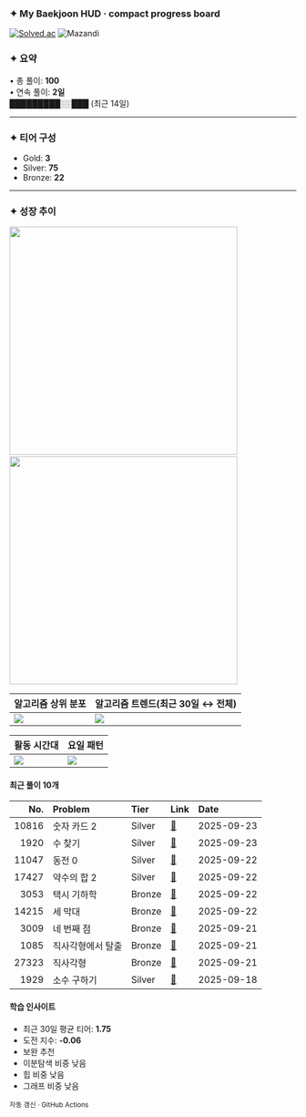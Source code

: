 ### ✦ My Baekjoon HUD · compact progress board

[![Solved.ac](https://mazassumnida.wtf/api/v2/generate_badge?boj=jeonghu1010)](https://solved.ac/profile/jeonghu1010)
![Mazandi](https://mazandi.herokuapp.com/api?handle=jeonghu1010&theme=dark)

### ✦ 요약
• 총 풀이: **100**  
• 연속 풀이: **2일**  
█████████░░███ (최근 14일)

---

### ✦ 티어 구성
- Gold: **3**
- Silver: **75**
- Bronze: **22**

---

### ✦ 성장 추이
<p align="left">
  <img src="https://quickchart.io/chart?c=%7B%22type%22%3A%20%22line%22%2C%20%22data%22%3A%20%7B%22labels%22%3A%20%5B%222025-07%22%2C%20%222025-08%22%2C%20%222025-09%22%5D%2C%20%22datasets%22%3A%20%5B%7B%22label%22%3A%20%22%EC%9B%94%EB%B3%84%20%ED%92%80%EC%9D%B4%20%EC%88%98%22%2C%20%22data%22%3A%20%5B16%2C%2034%2C%2050%5D%2C%20%22borderColor%22%3A%20%22%236D9EFF%22%2C%20%22backgroundColor%22%3A%20%22%236D9EFF%22%7D%5D%7D%2C%20%22options%22%3A%20%7B%22plugins%22%3A%20%7B%22legend%22%3A%20%7B%22display%22%3A%20false%7D%7D%2C%20%22layout%22%3A%20%7B%22padding%22%3A%206%7D%2C%20%22elements%22%3A%20%7B%22line%22%3A%20%7B%22tension%22%3A%200.35%2C%20%22borderWidth%22%3A%203%7D%2C%20%22point%22%3A%20%7B%22radius%22%3A%200%7D%7D%2C%20%22scales%22%3A%20%7B%22x%22%3A%20%7B%22grid%22%3A%20%7B%22color%22%3A%20%22rgba%280%2C0%2C0%2C0.06%29%22%7D%2C%20%22ticks%22%3A%20%7B%22font%22%3A%20%7B%22size%22%3A%209%7D%7D%7D%2C%20%22y%22%3A%20%7B%22grid%22%3A%20%7B%22color%22%3A%20%22rgba%280%2C0%2C0%2C0.06%29%22%7D%2C%20%22beginAtZero%22%3A%20true%2C%20%22ticks%22%3A%20%7B%22font%22%3A%20%7B%22size%22%3A%209%7D%7D%7D%7D%7D%7D&format=svg&devicePixelRatio=2&backgroundColor=transparent&width=250&height=130" width="400"  />
  &nbsp;&nbsp;
  <img src="https://quickchart.io/chart?c=%7B%22type%22%3A%20%22line%22%2C%20%22data%22%3A%20%7B%22labels%22%3A%20%5B%222025-07%22%2C%20%222025-08%22%2C%20%222025-09%22%5D%2C%20%22datasets%22%3A%20%5B%7B%22label%22%3A%20%22%EB%88%84%EC%A0%81%20%ED%92%80%EC%9D%B4%20%EC%88%98%22%2C%20%22data%22%3A%20%5B16%2C%2050%2C%20100%5D%2C%20%22borderColor%22%3A%20%22%232E6DDB%22%2C%20%22backgroundColor%22%3A%20%22%232E6DDB%22%7D%5D%7D%2C%20%22options%22%3A%20%7B%22plugins%22%3A%20%7B%22legend%22%3A%20%7B%22display%22%3A%20false%7D%7D%2C%20%22layout%22%3A%20%7B%22padding%22%3A%20%7B%22left%22%3A%206%2C%20%22right%22%3A%206%2C%20%22top%22%3A%206%2C%20%22bottom%22%3A%202%7D%7D%2C%20%22elements%22%3A%20%7B%22line%22%3A%20%7B%22tension%22%3A%200.35%2C%20%22borderWidth%22%3A%203%7D%2C%20%22point%22%3A%20%7B%22radius%22%3A%200%7D%7D%2C%20%22scales%22%3A%20%7B%22x%22%3A%20%7B%22grid%22%3A%20%7B%22color%22%3A%20%22rgba%280%2C0%2C0%2C0.06%29%22%7D%2C%20%22ticks%22%3A%20%7B%22font%22%3A%20%7B%22size%22%3A%209%7D%7D%7D%2C%20%22y%22%3A%20%7B%22grid%22%3A%20%7B%22color%22%3A%20%22rgba%280%2C0%2C0%2C0.06%29%22%2C%20%22display%22%3A%20false%7D%2C%20%22beginAtZero%22%3A%20true%2C%20%22ticks%22%3A%20%7B%22font%22%3A%20%7B%22size%22%3A%209%7D%2C%20%22display%22%3A%20false%7D%2C%20%22display%22%3A%20false%7D%2C%20%22yAxes%22%3A%20%5B%7B%22display%22%3A%20false%2C%20%22ticks%22%3A%20%7B%22display%22%3A%20false%7D%2C%20%22gridLines%22%3A%20%7B%22display%22%3A%20false%7D%7D%5D%7D%7D%7D&format=svg&devicePixelRatio=2&backgroundColor=transparent&width=250&height=130" width="400" />
</p>


| 알고리즘 상위 분포 | 알고리즘 트렌드(최근 30일 ↔︎ 전체) |
|---|---|
| ![](https://quickchart.io/chart?c=%7B%22type%22%3A%20%22bar%22%2C%20%22data%22%3A%20%7B%22labels%22%3A%20%5B%22%ED%88%AC%ED%8F%AC%EC%9D%B8%ED%84%B0%22%2C%20%22%EA%B7%B8%EB%A6%AC%EB%94%94%22%2C%20%22%EC%A0%95%EB%A0%AC%22%2C%20%22BFS%22%2C%20%22%EC%8A%A4%ED%83%9D/%ED%81%90%22%2C%20%22DFS%22%2C%20%22DP%22%2C%20%22%ED%8A%B8%EB%A6%AC%22%5D%2C%20%22datasets%22%3A%20%5B%7B%22label%22%3A%20%22%EC%95%8C%EA%B3%A0%EB%A6%AC%EC%A6%98%20%EB%B9%88%EB%8F%84%22%2C%20%22data%22%3A%20%5B80%2C%2020%2C%2020%2C%2013%2C%2010%2C%209%2C%202%2C%202%5D%2C%20%22backgroundColor%22%3A%20%22%238FB5FF%22%2C%20%22borderRadius%22%3A%2010%2C%20%22borderSkipped%22%3A%20false%7D%5D%7D%2C%20%22options%22%3A%20%7B%22plugins%22%3A%20%7B%22legend%22%3A%20%7B%22display%22%3A%20false%7D%7D%2C%20%22layout%22%3A%20%7B%22padding%22%3A%206%7D%2C%20%22elements%22%3A%20%7B%22line%22%3A%20%7B%22tension%22%3A%200.35%2C%20%22borderWidth%22%3A%203%7D%2C%20%22point%22%3A%20%7B%22radius%22%3A%200%7D%7D%2C%20%22scales%22%3A%20%7B%22x%22%3A%20%7B%22grid%22%3A%20%7B%22color%22%3A%20%22rgba%280%2C0%2C0%2C0.06%29%22%7D%2C%20%22ticks%22%3A%20%7B%22font%22%3A%20%7B%22size%22%3A%209%7D%7D%7D%2C%20%22y%22%3A%20%7B%22grid%22%3A%20%7B%22color%22%3A%20%22rgba%280%2C0%2C0%2C0.06%29%22%7D%2C%20%22beginAtZero%22%3A%20true%2C%20%22ticks%22%3A%20%7B%22font%22%3A%20%7B%22size%22%3A%209%7D%7D%7D%7D%2C%20%22indexAxis%22%3A%20%22y%22%7D%7D&format=svg&devicePixelRatio=2&backgroundColor=transparent&width=360&height=180) | ![](https://quickchart.io/chart?c=%7B%22type%22%3A%20%22bar%22%2C%20%22data%22%3A%20%7B%22labels%22%3A%20%5B%22%ED%88%AC%ED%8F%AC%EC%9D%B8%ED%84%B0%22%2C%20%22%EA%B7%B8%EB%A6%AC%EB%94%94%22%2C%20%22%EC%A0%95%EB%A0%AC%22%2C%20%22BFS%22%2C%20%22%EC%8A%A4%ED%83%9D/%ED%81%90%22%2C%20%22DFS%22%2C%20%22%ED%8A%B8%EB%A6%AC%22%2C%20%22DP%22%5D%2C%20%22datasets%22%3A%20%5B%7B%22label%22%3A%20%22%EC%B5%9C%EA%B7%BC%28%25%29%22%2C%20%22data%22%3A%20%5B47.8%2C%2010.9%2C%2010.9%2C%2013.0%2C%2010.9%2C%202.2%2C%202.2%2C%201.1%5D%2C%20%22backgroundColor%22%3A%20%22%234D86F5%22%2C%20%22borderRadius%22%3A%2010%2C%20%22borderSkipped%22%3A%20false%7D%2C%20%7B%22label%22%3A%20%22%EC%A0%84%EC%B2%B4%28%25%29%22%2C%20%22data%22%3A%20%5B51.0%2C%2012.7%2C%2012.7%2C%208.3%2C%206.4%2C%205.7%2C%201.3%2C%201.3%5D%2C%20%22backgroundColor%22%3A%20%22%23CFE3FF%22%2C%20%22borderRadius%22%3A%2010%2C%20%22borderSkipped%22%3A%20false%7D%5D%7D%2C%20%22options%22%3A%20%7B%22plugins%22%3A%20%7B%22legend%22%3A%20%7B%22display%22%3A%20true%7D%7D%2C%20%22layout%22%3A%20%7B%22padding%22%3A%206%7D%2C%20%22elements%22%3A%20%7B%22line%22%3A%20%7B%22tension%22%3A%200.35%2C%20%22borderWidth%22%3A%203%7D%2C%20%22point%22%3A%20%7B%22radius%22%3A%200%7D%7D%2C%20%22scales%22%3A%20%7B%22x%22%3A%20%7B%22grid%22%3A%20%7B%22color%22%3A%20%22rgba%280%2C0%2C0%2C0.06%29%22%7D%2C%20%22ticks%22%3A%20%7B%22font%22%3A%20%7B%22size%22%3A%209%7D%7D%7D%2C%20%22y%22%3A%20%7B%22grid%22%3A%20%7B%22color%22%3A%20%22rgba%280%2C0%2C0%2C0.06%29%22%7D%2C%20%22beginAtZero%22%3A%20true%2C%20%22ticks%22%3A%20%7B%22font%22%3A%20%7B%22size%22%3A%209%7D%7D%7D%7D%7D%7D&format=svg&devicePixelRatio=2&backgroundColor=transparent&width=360&height=180) |

| 활동 시간대 | 요일 패턴 |
|---|---|
| ![](https://quickchart.io/chart?c=%7B%22type%22%3A%20%22bar%22%2C%20%22data%22%3A%20%7B%22labels%22%3A%20%5B%220%22%2C%20%221%22%2C%20%222%22%2C%20%223%22%2C%20%224%22%2C%20%225%22%2C%20%226%22%2C%20%227%22%2C%20%228%22%2C%20%229%22%2C%20%2210%22%2C%20%2211%22%2C%20%2212%22%2C%20%2213%22%2C%20%2214%22%2C%20%2215%22%2C%20%2216%22%2C%20%2217%22%2C%20%2218%22%2C%20%2219%22%2C%20%2220%22%2C%20%2221%22%2C%20%2222%22%2C%20%2223%22%5D%2C%20%22datasets%22%3A%20%5B%7B%22label%22%3A%20%22%EC%8B%9C%EA%B0%84%EB%8C%80%EB%B3%84%20%ED%99%9C%EB%8F%99%22%2C%20%22data%22%3A%20%5B5%2C%205%2C%2010%2C%205%2C%202%2C%201%2C%201%2C%200%2C%200%2C%200%2C%200%2C%202%2C%201%2C%200%2C%201%2C%203%2C%209%2C%2012%2C%2016%2C%208%2C%201%2C%201%2C%203%2C%2014%5D%2C%20%22backgroundColor%22%3A%20%22%23AFCBFF%22%2C%20%22borderRadius%22%3A%208%2C%20%22borderSkipped%22%3A%20false%7D%5D%7D%2C%20%22options%22%3A%20%7B%22plugins%22%3A%20%7B%22legend%22%3A%20%7B%22display%22%3A%20false%7D%7D%2C%20%22layout%22%3A%20%7B%22padding%22%3A%206%7D%2C%20%22elements%22%3A%20%7B%22line%22%3A%20%7B%22tension%22%3A%200.35%2C%20%22borderWidth%22%3A%203%7D%2C%20%22point%22%3A%20%7B%22radius%22%3A%200%7D%7D%2C%20%22scales%22%3A%20%7B%22x%22%3A%20%7B%22grid%22%3A%20%7B%22color%22%3A%20%22rgba%280%2C0%2C0%2C0.06%29%22%7D%2C%20%22ticks%22%3A%20%7B%22font%22%3A%20%7B%22size%22%3A%209%7D%7D%7D%2C%20%22y%22%3A%20%7B%22grid%22%3A%20%7B%22color%22%3A%20%22rgba%280%2C0%2C0%2C0.06%29%22%7D%2C%20%22beginAtZero%22%3A%20true%2C%20%22ticks%22%3A%20%7B%22font%22%3A%20%7B%22size%22%3A%209%7D%7D%7D%7D%7D%7D&format=svg&devicePixelRatio=2&backgroundColor=transparent&width=360&height=140) | ![](https://quickchart.io/chart?c=%7B%22type%22%3A%20%22bar%22%2C%20%22data%22%3A%20%7B%22labels%22%3A%20%5B%22%EC%9B%94%22%2C%20%22%ED%99%94%22%2C%20%22%EC%88%98%22%2C%20%22%EB%AA%A9%22%2C%20%22%EA%B8%88%22%2C%20%22%ED%86%A0%22%2C%20%22%EC%9D%BC%22%5D%2C%20%22datasets%22%3A%20%5B%7B%22label%22%3A%20%22%EC%9A%94%EC%9D%BC%EB%B3%84%20%ED%99%9C%EB%8F%99%22%2C%20%22data%22%3A%20%5B23%2C%2016%2C%2013%2C%2016%2C%2012%2C%207%2C%2013%5D%2C%20%22backgroundColor%22%3A%20%22%238FB5FF%22%2C%20%22borderRadius%22%3A%208%2C%20%22borderSkipped%22%3A%20false%7D%5D%7D%2C%20%22options%22%3A%20%7B%22plugins%22%3A%20%7B%22legend%22%3A%20%7B%22display%22%3A%20false%7D%7D%2C%20%22layout%22%3A%20%7B%22padding%22%3A%206%7D%2C%20%22elements%22%3A%20%7B%22line%22%3A%20%7B%22tension%22%3A%200.35%2C%20%22borderWidth%22%3A%203%7D%2C%20%22point%22%3A%20%7B%22radius%22%3A%200%7D%7D%2C%20%22scales%22%3A%20%7B%22x%22%3A%20%7B%22grid%22%3A%20%7B%22color%22%3A%20%22rgba%280%2C0%2C0%2C0.06%29%22%7D%2C%20%22ticks%22%3A%20%7B%22font%22%3A%20%7B%22size%22%3A%209%7D%7D%7D%2C%20%22y%22%3A%20%7B%22grid%22%3A%20%7B%22color%22%3A%20%22rgba%280%2C0%2C0%2C0.06%29%22%7D%2C%20%22beginAtZero%22%3A%20true%2C%20%22ticks%22%3A%20%7B%22font%22%3A%20%7B%22size%22%3A%209%7D%7D%7D%7D%7D%7D&format=svg&devicePixelRatio=2&backgroundColor=transparent&width=360&height=140) |

#### 최근 풀이 10개
| No. | Problem | Tier | Link | Date |
|---:|:-------|:-----|:-----|:-----|
| 10816 | 숫자 카드 2 | Silver | [📄](백준/Silver/10816. 숫자 카드 2/숫자 카드 2.java) | 2025-09-23 |
| 1920 | 수 찾기 | Silver | [📄](백준/Silver/1920. 수 찾기/수 찾기.java) | 2025-09-23 |
| 11047 | 동전 0 | Silver | [📄](백준/Silver/11047. 동전 0/동전 0.java) | 2025-09-22 |
| 17427 | 약수의 합 2 | Silver | [📄](백준/Silver/17427. 약수의 합 2/약수의 합 2.java) | 2025-09-22 |
| 3053 | 택시 기하학 | Bronze | [📄](백준/Bronze/3053. 택시 기하학/택시 기하학.java) | 2025-09-22 |
| 14215 | 세 막대 | Bronze | [📄](백준/Bronze/14215. 세 막대/세 막대.java) | 2025-09-22 |
| 3009 | 네 번째 점 | Bronze | [📄](백준/Bronze/3009. 네 번째 점/네 번째 점.java) | 2025-09-21 |
| 1085 | 직사각형에서 탈출 | Bronze | [📄](백준/Bronze/1085. 직사각형에서 탈출/직사각형에서 탈출.java) | 2025-09-21 |
| 27323 | 직사각형 | Bronze | [📄](백준/Bronze/27323. 직사각형/직사각형.java) | 2025-09-21 |
| 1929 | 소수 구하기 | Silver | [📄](백준/Silver/1929. 소수 구하기/소수 구하기.java) | 2025-09-18 |

#### 학습 인사이트
- 최근 30일 평균 티어: **1.75**
- 도전 지수: **-0.06**
- 보완 추천  
- 이분탐색 비중 낮음
- 힙 비중 낮음
- 그래프 비중 낮음

<sub>자동 갱신 · GitHub Actions</sub>


<!-- generated-at: 2025-09-23T15:22:40+09:00 -->
